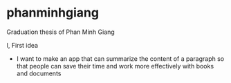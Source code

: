 # phanminhgiang
Graduation thesis of Phan Minh Giang

I, First idea
  - I want to make an app that can summarize the content of a paragraph so that people can save their time and work more effectively with books and documents
